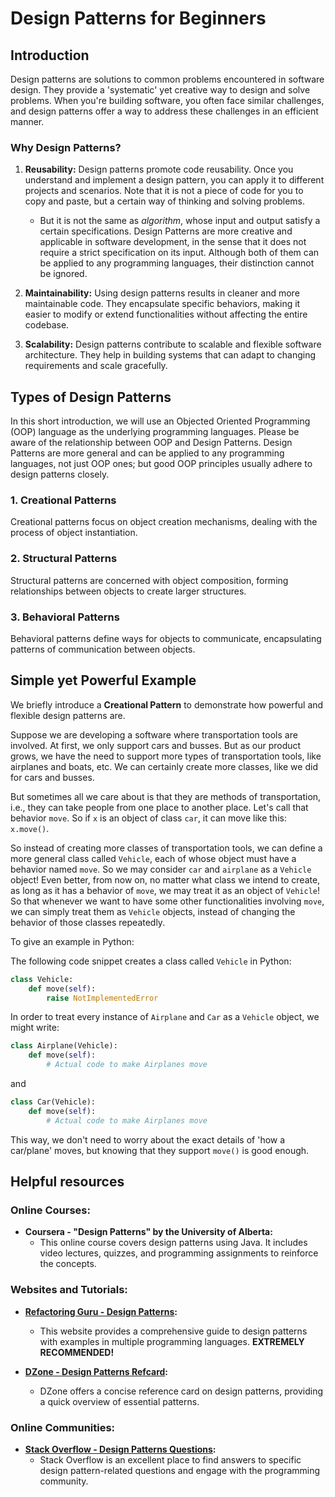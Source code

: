 # Design Patterns for Beginners

## Introduction
Design patterns are solutions to common problems encountered in software design. They provide a 'systematic' yet creative way to design and solve problems. When you're building software, you often face similar challenges, and design patterns offer a way to address these challenges in an efficient manner.

### Why Design Patterns?

1. **Reusability:** Design patterns promote code reusability. Once you understand and implement a design pattern, you can apply it to different projects and scenarios. Note that it is not a piece of code for you to copy and paste, but a certain way of thinking and solving problems. 
   - But it is not the same as _algorithm_, whose input and output satisfy a certain specifications. Design Patterns are more creative and applicable in software development, in the sense that it does not require a strict specification on its input. Although both of them can be applied to any programming languages, their distinction cannot be ignored.  

2. **Maintainability:** Using design patterns results in cleaner and more maintainable code. They encapsulate specific behaviors, making it easier to modify or extend functionalities without affecting the entire codebase.

3. **Scalability:** Design patterns contribute to scalable and flexible software architecture. They help in building systems that can adapt to changing requirements and scale gracefully.


## Types of Design Patterns
In this short introduction, we will use an Objected Oriented Programming (OOP) language as the underlying programming languages. Please be aware of the relationship between OOP and Design Patterns. Design Patterns are more general and can be applied to any programming languages, not just OOP ones; but good OOP principles usually adhere to design patterns closely. 

### 1. Creational Patterns
Creational patterns focus on object creation mechanisms, dealing with the process of object instantiation.

### 2. Structural Patterns
Structural patterns are concerned with object composition, forming relationships between objects to create larger structures.

### 3. Behavioral Patterns
Behavioral patterns define ways for objects to communicate, encapsulating patterns of communication between objects.

## Simple yet Powerful Example
We briefly introduce a **Creational Pattern** to demonstrate how powerful and flexible design patterns are. 

Suppose we are developing a software where transportation tools are involved. At first, we only support cars and busses. But as our product grows, we have the need to support more types of transportation tools, like airplanes and boats, etc. We can certainly create more classes, like we did for cars and busses. 

But sometimes all we care about is that they are methods of transportation, i.e., they can take people from one place to another place. Let's call that behavior `move`. So if `x` is an object of class `car`, it can move like this: `x.move()`. 

So instead of creating more classes of transportation tools, we can define a more general class called `Vehicle`, each of whose object must have a behavior named `move`. So we may consider `car` and `airplane` as a `Vehicle` object! Even better, from now on, no matter what class we intend to create, as long as it has a behavior of `move`, we may treat it as an object of `Vehicle`! So that whenever we want to have some other functionalities involving `move`, we can simply treat them as `Vehicle` objects, instead of changing the behavior of those classes repeatedly. 

To give an example in Python:

The following code snippet creates a class called `Vehicle` in Python:
```python
class Vehicle:
    def move(self):
        raise NotImplementedError
```

In order to treat every instance of `Airplane` and `Car` as a `Vehicle` object, we might write:
```python
class Airplane(Vehicle):
    def move(self):
        # Actual code to make Airplanes move
```
and 
```python
class Car(Vehicle):
    def move(self):
        # Actual code to make Airplanes move
```


This way, we don't need to worry about the exact details of 'how a car/plane' moves, but knowing that they support `move()` is good enough. 


## Helpful resources
### Online Courses:
- **Coursera - "Design Patterns" by the University of Alberta:**
   - This online course covers design patterns using Java. It includes video lectures, quizzes, and programming assignments to reinforce the concepts.

### Websites and Tutorials:

-  **[Refactoring Guru - Design Patterns](https://refactoring.guru/design-patterns):**
   - This website provides a comprehensive guide to design patterns with examples in multiple programming languages. **EXTREMELY RECOMMENDED!**


- **[DZone - Design Patterns Refcard](https://dzone.com/refcardz/design-patterns):**
   - DZone offers a concise reference card on design patterns, providing a quick overview of essential patterns.

### Online Communities:

-  **[Stack Overflow - Design Patterns Questions](https://stackoverflow.com/questions/tagged/design-patterns):**
   - Stack Overflow is an excellent place to find answers to specific design pattern-related questions and engage with the programming community.

